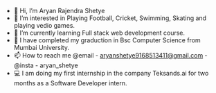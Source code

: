 - 👋 Hi, I’m Aryan Rajendra Shetye
- 👀 I’m interested in  Playing Football, Cricket, Swimming, Skating and playing vedio games.
- 🌱 I’m currently learning Full stack web development course.
- 📖 I have completed my graduction in Bsc Computer Science from Mumbai University.
- 📫 How to reach me @email - aryanshetye9168513411@gmail.com - @insta - aryan_shetye
- 💻 I am doing my first internship in the company Teksands.ai for two months as a Software Developer intern.
<!---
Aryan3411/Aryan3411 is a ✨ special ✨ repository because its `README.md` (this file) appears on your GitHub profile.
You can click the Preview link to take a look at your changes.
--->
